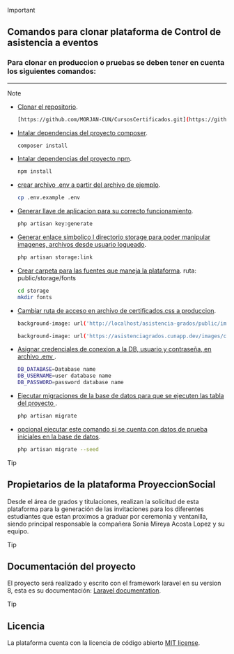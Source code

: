 > [!IMPORTANT]
>
>## Comandos para clonar plataforma de Control de asistencia a eventos ## 
>### Para clonar en produccion o pruebas se deben tener en cuenta los siguientes comandos: ###
---
> [!NOTE]
> - [Clonar el repositorio](#).
>   ```bash
>   [https://github.com/MORJAN-CUN/CursosCertificados.git](https://github.com/janluyleonardo/ControlAsistenciaEventos.git)
>- [Intalar dependencias del proyecto composer](#).
>   ```bash
>   composer install
>- [Intalar dependencias del proyecto npm](#).
>   ```bash
>   npm install
>- [crear archivo .env a partir del archivo de ejemplo](#).
>   ```bash
>   cp .env.example .env
>- [Generar llave de aplicacion para su correcto funcionamiento](#).
>   ```bash
>   php artisan key:generate
>- [Generar enlace simbolico l directorio storage para poder manipular imagenes, archivos desde usuario logueado](#).
>   ```bash
>   php artisan storage:link
>- [Crear carpeta para las fuentes que maneja la plataforma](#).
>  ruta: public/storage/fonts
>   ```bash
>   cd storage
>   mkdir fonts
>- [Cambiar ruta de acceso en archivo de certificados.css a produccion](#).
>   ```bash
>   background-image: url('http://localhost/asistencia-grados/public/images/certificados/fondo-certificado.png') !important;
>
>   background-image: url('https://asistenciagrados.cunapp.dev/images/certificados/fondo-certificado.png ') !important;
>- [Asignar credenciales de conexion a la DB, usuario y contraseña, en archivo .env ](#).
>   ```bash
>   DB_DATABASE=Database name  
>   DB_USERNAME=user database name  
>   DB_PASSWORD=password database name
>- [Ejecutar migraciones de la base de datos para que se ejecuten las tabla del proyecto ](#).
>   ```bash
>   php artisan migrate
>- [opcional ejecutar este comando si se cuenta con datos de prueba iniciales en la base de datos](#).
>   ```bash
>   php artisan migrate --seed

> [!TIP]
> ## Propietarios de la plataforma ProyeccionSocial ##
> 
> Desde el área de grados y titulaciones, realizan la solicitud de esta plataforma para la generación de las invitaciones para los diferentes estudiantes que estan proximos a graduar por ceremonia y ventanilla, siendo principal responsable la compañera Sonia Mireya Acosta Lopez y su equipo.

> [!TIP]
> ## Documentación del proyecto ##
>
> El proyecto será realizado y escrito con el framework laravel en su version 8, esta es su documentación: [Laravel documentation](https://laravel.com/docs/).

> [!TIP]
> ## Licencia ##
>
> La plataforma cuenta con la licencia de código abierto [MIT license](https://opensource.org/licenses/MIT).
